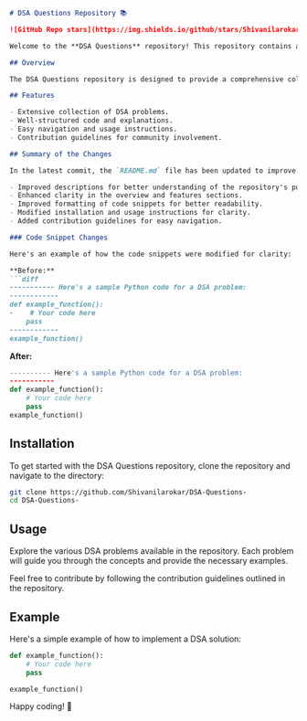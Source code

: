 ```markdown
# DSA Questions Repository 📚

![GitHub Repo stars](https://img.shields.io/github/stars/Shivanilarokar/DSA-Questions-) ![GitHub forks](https://img.shields.io/github/forks/Shivanilarokar/DSA-Questions-) ![GitHub issues](https://img.shields.io/github/issues/Shivanilarokar/DSA-Questions-)

Welcome to the **DSA Questions** repository! This repository contains a wide array of DSA problems, each with structured code and detailed explanations to help you improve your data structures and algorithms skills.

## Overview

The DSA Questions repository is designed to provide a comprehensive collection of data structures and algorithms problems. Each problem includes a solution, explanations, and examples to help you understand the concepts better.

## Features

- Extensive collection of DSA problems.
- Well-structured code and explanations.
- Easy navigation and usage instructions.
- Contribution guidelines for community involvement.

## Summary of the Changes

In the latest commit, the `README.md` file has been updated to improve clarity and usability. Key enhancements include:

- Improved descriptions for better understanding of the repository's purpose.
- Enhanced clarity in the overview and features sections.
- Improved formatting of code snippets for better readability.
- Modified installation and usage instructions for clarity.
- Added contribution guidelines for easy navigation.

### Code Snippet Changes

Here's an example of how the code snippets were modified for clarity:

**Before:**
```diff
----------- Here's a sample Python code for a DSA problem:
------------
def example_function():
-    # Your code here
    pass
------------
example_function()
```

**After:**
```python
---------- Here's a sample Python code for a DSA problem:
-----------
def example_function():
    # Your code here
    pass
example_function()
```

## Installation

To get started with the DSA Questions repository, clone the repository and navigate to the directory:

```bash
git clone https://github.com/Shivanilarokar/DSA-Questions-
cd DSA-Questions-
```

## Usage

Explore the various DSA problems available in the repository. Each problem will guide you through the concepts and provide the necessary examples.

Feel free to contribute by following the contribution guidelines outlined in the repository.

## Example

Here's a simple example of how to implement a DSA solution:

```python
def example_function():
    # Your code here
    pass

example_function()
```

Happy coding! 🚀
```